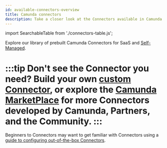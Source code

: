 ```yaml
---
id: available-connectors-overview
title: Camunda connectors
description: Take a closer look at the Connectors available in Camunda 8.
---
```


import SearchableTable from './connectors-table.js';

Explore our library of prebuilt Camunda Connectors for SaaS and [Self-Managed](/self-managed/connectors-deployment/install-and-start.md).

<SearchableTable />

:::tip
Don't see the Connector you need? Build your own [custom Connector](/components/connectors/custom-built-connectors/build-connector.md), or explore the [Camunda MarketPlace](https://marketplace.camunda.com/) for more Connectors developed by Camunda, Partners, and the Community.
:::
=======
Beginners to Connectors may want to get familiar with Connectors using a [guide to configuring out-of-the-box Connectors](/guides/configuring-out-of-the-box-connector.md).
